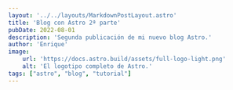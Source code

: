 ```yaml
---
layout: '../../layouts/MarkdownPostLayout.astro'
title: 'Blog con Astro 2ª parte'
pubDate: 2022-08-01
description: 'Segunda publicación de mi nuevo blog Astro.'
author: 'Enrique'
image:
    url: 'https://docs.astro.build/assets/full-logo-light.png'
    alt: 'El logotipo completo de Astro.'
tags: ["astro", "blog", "tutorial"]
---
```


 